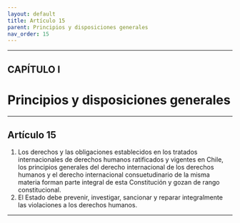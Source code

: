 ```yaml
---
layout: default
title: Artículo 15
parent: Principios y disposiciones generales
nav_order: 15
---
```


---

## CAPÍTULO I 
# Principios y disposiciones generales

---

## Artículo 15

1. Los derechos y las obligaciones establecidos en los tratados internacionales de derechos humanos ratificados y vigentes en Chile, los principios generales del derecho internacional de los derechos humanos y el derecho internacional consuetudinario de la misma materia forman parte integral de esta Constitución y gozan de rango constitucional.
2. El Estado debe prevenir, investigar, sancionar y reparar integralmente las violaciones a los derechos humanos.

---
